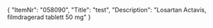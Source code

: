 {
  "ItemNr": "058090",
  "Title": "test",
  "Description": "Losartan Actavis, filmdragerad tablett 50 mg"
}